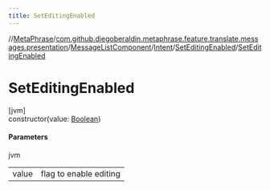 ```yaml
---
title: SetEditingEnabled
---
```

//[MetaPhrase](../../../../../index.html)/[com.github.diegoberaldin.metaphrase.feature.translate.messages.presentation](../../../index.html)/[MessageListComponent](../../index.html)/[Intent](../index.html)/[SetEditingEnabled](index.html)/[SetEditingEnabled](-set-editing-enabled.html)



# SetEditingEnabled



[jvm]\
constructor(value: [Boolean](https://kotlinlang.org/api/latest/jvm/stdlib/kotlin/-boolean/index.html))



#### Parameters


jvm

| | |
|---|---|
| value | flag to enable editing |




